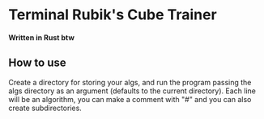 # Terminal Rubik's Cube Trainer
#### Written in Rust btw

## How to use
Create a directory for storing your algs, and run the program passing
the algs directory as an argument (defaults to the current directory).
Each line will be an algorithm, you can make a comment with "\#" and you can also create subdirectories.
